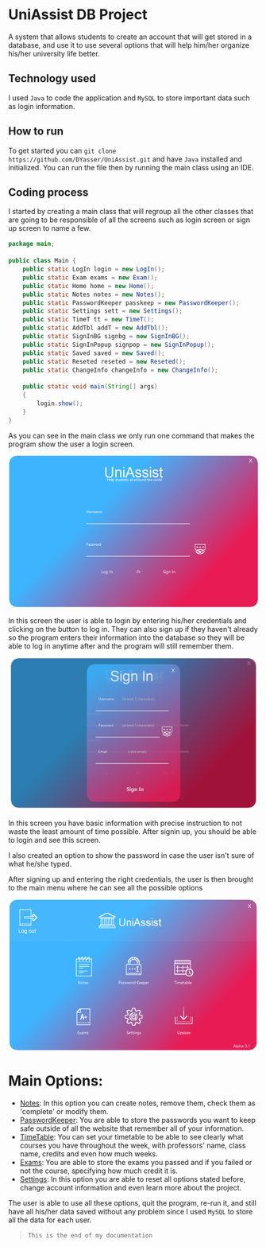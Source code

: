 # UniAssist DB Project

A system that allows students to create an account that will get stored in a database, and use it to use several options that will help him/her organize his/her university life better.

## Technology used

I used `Java` to code the application and `MySQL` to store important data such as login information. 

## How to run

To get started you can `git clone  https://github.com/DYasser/UniAssist.git` and have `Java` installed and initialized. You can run the file then by running the main class using an IDE.

## Coding process

I started by creating a main class that will regroup all the other classes that are going to be responsible of all the screens such as login screen or sign up screen to name a few.

```java
package main;

public class Main {
    public static LogIn login = new LogIn();
    public static Exam exams = new Exam();
    public static Home home = new Home();
    public static Notes notes = new Notes();
    public static PasswordKeeper passkeep = new PasswordKeeper();
    public static Settings sett = new Settings();
    public static TimeT tt = new TimeT();
    public static AddTbl addT = new AddTbl();
    public static SignInBG signbg = new SignInBG();
    public static SignInPopup signpop = new SignInPopup();
    public static Saved saved = new Saved();
    public static Reseted reseted = new Reseted();
    public static ChangeInfo changeInfo = new ChangeInfo();

    public static void main(String[] args)
    {
        login.show();
    }
}
```
As you can see in the main class we only run one command that makes the program show the user a login screen.

![LoginScreen](https://github.com/DYasser/UniAssist/blob/master/src/main/images/loginscreen.png)

In this screen the user is able to login by entering his/her credentials and clicking on the button to log in. They can also sign up if they haven't already so the program enters their information into the database so they will be able to log in anytime after and the program will still remember them.

![SignupScreen](https://github.com/DYasser/UniAssist/blob/master/src/main/images/signinscreen.png)

In this screen you have basic information with precise instruction to not waste the least amount of time possible.
After signin up, you should be able to login and see this screen.

I also created an option to show the password in case the user isn't sure of what he/she typed.

After signing up and entering the right credentials, the user is then brought to the main menu where he can see all the possible options

![MainMenuScreen](https://github.com/DYasser/UniAssist/blob/master/src/main/images/mainmenuscreen.png)

# Main Options:
- [Notes](https://github.com/DYasser/UniAssist/blob/master/src/main/Notes.java): In this option you can create notes, remove them, check them as 'complete' or modify them.
- [PasswordKeeper](https://github.com/DYasser/UniAssist/blob/master/src/main/PasswordKeeper.java): You are able to store the passwords you want to keep safe outside of all the website that remember all of your information.
- [TimeTable](https://github.com/DYasser/UniAssist/blob/master/src/main/TimeT.java): You can set your timetable to be able to see clearly what courses you have throughout the week, with professors' name, class name, credits and even how much weeks.
- [Exams](https://github.com/DYasser/UniAssist/blob/master/src/main/Exam.java): You are able to store the exams you passed and if you failed or not the course, specifying how much credit it is.
- [Settings](https://github.com/DYasser/UniAssist/blob/master/src/main/Settings.java): In this option you are able to reset all options stated before, change account information and even learn more about the project.

The user is able to use all these options, quit the program, re-run it, and still have all his/her data saved without any problem since I used `MySQL` to store all the data for each user.

>     This is the end of my documentation
